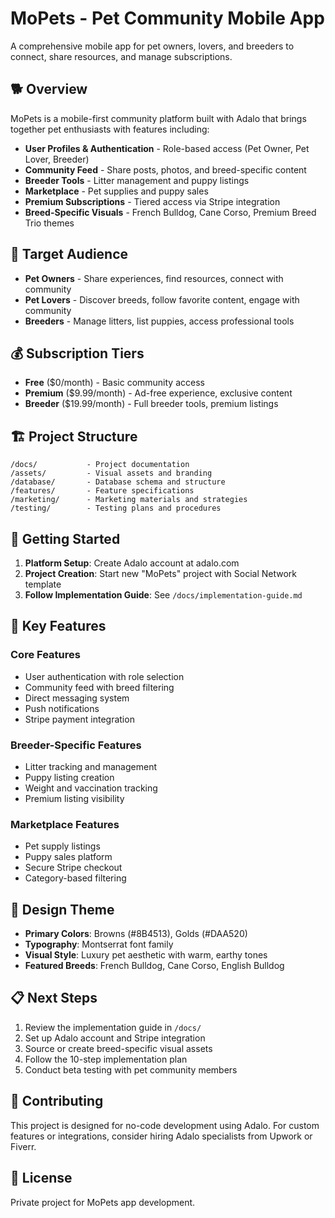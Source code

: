# MoPets - Pet Community Mobile App

A comprehensive mobile app for pet owners, lovers, and breeders to connect, share resources, and manage subscriptions.

## 🐕 Overview

MoPets is a mobile-first community platform built with Adalo that brings together pet enthusiasts with features including:

- **User Profiles & Authentication** - Role-based access (Pet Owner, Pet Lover, Breeder)
- **Community Feed** - Share posts, photos, and breed-specific content
- **Breeder Tools** - Litter management and puppy listings
- **Marketplace** - Pet supplies and puppy sales
- **Premium Subscriptions** - Tiered access via Stripe integration
- **Breed-Specific Visuals** - French Bulldog, Cane Corso, Premium Breed Trio themes

## 🎯 Target Audience

- **Pet Owners** - Share experiences, find resources, connect with community
- **Pet Lovers** - Discover breeds, follow favorite content, engage with community
- **Breeders** - Manage litters, list puppies, access professional tools

## 💰 Subscription Tiers

- **Free** ($0/month) - Basic community access
- **Premium** ($9.99/month) - Ad-free experience, exclusive content
- **Breeder** ($19.99/month) - Full breeder tools, premium listings

## 🏗️ Project Structure

```
/docs/           - Project documentation
/assets/         - Visual assets and branding
/database/       - Database schema and structure
/features/       - Feature specifications
/marketing/      - Marketing materials and strategies
/testing/        - Testing plans and procedures
```

## 🚀 Getting Started

1. **Platform Setup**: Create Adalo account at adalo.com
2. **Project Creation**: Start new "MoPets" project with Social Network template
3. **Follow Implementation Guide**: See `/docs/implementation-guide.md`

## 📱 Key Features

### Core Features
- User authentication with role selection
- Community feed with breed filtering
- Direct messaging system
- Push notifications
- Stripe payment integration

### Breeder-Specific Features
- Litter tracking and management
- Puppy listing creation
- Weight and vaccination tracking
- Premium listing visibility

### Marketplace Features
- Pet supply listings
- Puppy sales platform
- Secure Stripe checkout
- Category-based filtering

## 🎨 Design Theme

- **Primary Colors**: Browns (#8B4513), Golds (#DAA520)
- **Typography**: Montserrat font family
- **Visual Style**: Luxury pet aesthetic with warm, earthy tones
- **Featured Breeds**: French Bulldog, Cane Corso, English Bulldog

## 📋 Next Steps

1. Review the implementation guide in `/docs/`
2. Set up Adalo account and Stripe integration
3. Source or create breed-specific visual assets
4. Follow the 10-step implementation plan
5. Conduct beta testing with pet community members

## 🤝 Contributing

This project is designed for no-code development using Adalo. For custom features or integrations, consider hiring Adalo specialists from Upwork or Fiverr.

## 📄 License

Private project for MoPets app development.